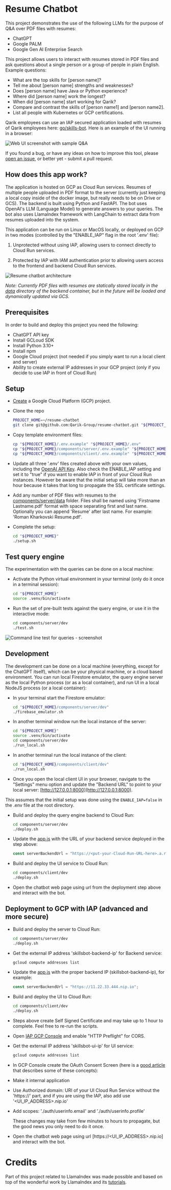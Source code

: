 <!-- Copyright 2023 Qarik Group, LLC

Licensed under the Apache License, Version 2.0 (the "License");
you may not use this file except in compliance with the License.
You may obtain a copy of the License at
    http://www.apache.org/licenses/LICENSE-2.0
Unless required by applicable law or agreed to in writing, software
distributed under the License is distributed on an "AS IS" BASIS,
WITHOUT WARRANTIES OR CONDITIONS OF ANY KIND, either express or implied.
See the License for the specific language governing permissions and
limitations under the License. -->

# Resume Chatbot

This project demonstrates the use of the following LLMs for the purpose of Q&A over PDF files with resumes:

- ChatGPT
- Google PALM
- Google Gen AI Enterprise Search

This project allows users to interact with resumes stored in PDF files and ask questions about a single person or a
group of people in plain English. Example questions:

- What are the top skills for [person name]?
- Tell me about [person name] strengths and weaknesses?
- Does [person name] have Java or Python experience?
- Where did [person name] work the longest?
- When did [person name] start working for Qarik?
- Compare and contrast the skills of [person name1] and [person name2].
- List all people with Kubernetes or GCP certifications.

Qarik employees can use an IAP secured application loaded with resumes of Qarik employees here:
[go/skills-bot](https://go/skills-bot). Here is an example of the UI running in a browser:

![Web UI screenshot with sample Q&A](./doc/images/chat-ui-screenshot.png)

If you found a bug, or have any ideas on how to improve this tool, please
[open an issue](https://github.com/Qarik-Group/resume-chatbot/issues), or better yet - submit a pull request.

## How does this app work?

The application is hosted on GCP as Cloud Run services. Resumes of multiple people uploaded in PDF format to the server
(currently just keeping a local copy inside of the docker image, but really needs to be on Drive or GCS). The backend is
built using Python and FastAPI. The bot uses OpenAI's LLM (Language Model) to generate answers to your queries. The bot
also uses LlamaIndex framework with LangChain to extract data from resumes uploaded into the system.

This application can be run on Linux or MacOS locally, or deployed on GCP in two modes (controlled by the "ENABLE_IAP"
flag in the root '.env' file):

1. Unprotected without using IAP, allowing users to connect directly to Cloud Run services.

2. Protected by IAP with IAM authentication prior to allowing users access to the frontend and backend Cloud Run
   services.

![Resume chatbot architecture](./doc/images/architecture.png)

_Note: Currently PDF files with resumes are statically stored locally in the [data](./components/server/data) directory
of the backend container, but in the future will be loaded and dynamically updated via GCS._

## Prerequisites

In order to build and deploy this project you need the following:

- ChatGPT API key
- Install GCLoud SDK
- Install Python 3.10+
- Install npm
- Google Cloud project (not needed if you simply want to run a local client and server)
- Ability to create external IP addresses in your GCP project (only if you decide to use IAP in front of Cloud Run)

## Setup

- [Create](https://console.cloud.google.com/projectcreate) a Google Cloud Platform (GCP) project.

- Clone the repo

  ```bash
  PROJECT_HOME=~/resume-chatbot
  git clone git@github.com:Qarik-Group/resume-chatbot.git "${PROJECT_HOME}"
  ```

- Copy template environment files:

  ```bash
  cp "${PROJECT_HOME}/.env.example" "${PROJECT_HOME}/.env"
  cp "${PROJECT_HOME}/components/server/.env.example" "${PROJECT_HOME}/components/server/.env"
  cp "${PROJECT_HOME}/components/client/.env.example" "${PROJECT_HOME}/components/client/.env"
  ```

- Update all three '.env' files created above with your own values, including the
  [OpenAI API Key](https://platform.openai.com/account/api-keys). Also check the ENABLE_IAP setting and set it to "true"
  if you want to enable IAP in front of your Cloud Run instances. However be aware that the initial setup will take more
  than an hour because it takes that long to propagate the SSL certificate settings.

- Add any number of PDF files with resumes to the [components/server/data](components/server/data/) folder. Files shall
  be named using 'Firstname Lastname.pdf' format with space separating first and last name. Optionally you can append
  'Resume' after last name. For example: 'Roman Kharkovski Resume.pdf'.

- Complete the setup:

  ```bash
  cd "${PROJECT_HOME}"
  ./setup.sh
  ```

## Test query engine

The experimentation with the queries can be done on a local machine:

- Activate the Python virtual environment in your terminal (only do it once in a terminal session):

  ```bash
  cd "${PROJECT_HOME}"
  source .venv/bin/activate
  ```

- Run the set of pre-built tests against the query engine, or use it in the interactive mode:

  ```bash
  cd components/server/dev
  ./test.sh
  ```

![Command line test for queries - screenshot](./doc/images/cmd-line-test-screenshot.png)

## Development

The development can be done on a local machine (everything, except for the ChatGPT itself), which can be your physical
machine, or a cloud based environment. You can run local Firestore emulator, the query engine server as the local Python
process (or as a local container), and run UI in a local NodeJS process (or a local container):

- In your terminal start the Firestore emulator:

  ```bash
  cd "${PROJECT_HOME}/components/server/dev"
  ./firebase_emulator.sh
  ```

- In another terminal window run the local instance of the server:

  ```bash
  cd "${PROJECT_HOME}"
  source .venv/bin/activate
  cd components/server/dev
  ./run_local.sh
  ```

- In another terminal run the local instance of the client:

  ```bash
  cd "${PROJECT_HOME}/components/client/dev"
  ./run_local.sh
  ```

- Once you open the local client UI in your browser, navigate to the "Settings" menu option and update the "Backend URL"
  to point to your local server: [http://127.0.0.1:8000](http://127.0.0.1:8000).

This assumes that the initial setup was done using the `ENABLE_IAP=false` in the .env file at the root directory.

- Build and deploy the query engine backend to Cloud Run:

  ```bash
  cd components/server/dev
  ./deploy.sh
  ```

- Update the [app.js](components/client/src/App.js) with the URL of your backend service deployed in the step above:

  ```javascript
  const serverBackendUrl = "https://<put-your-Cloud-Run-URL-here>.a.run.app";
  ```

- Build and deploy the UI service to Cloud Run:

  ```bash
  cd components/client/dev
  ./deploy.sh
  ```

- Open the chatbot web page using url from the deployment step above and interact with the bot.

## Deployment to GCP with IAP (advanced and more secure)

- Build and deploy the server to Cloud Run:

  ```bash
  cd components/server/dev
  ./deploy.sh
  ```

- Get the external IP address 'skillsbot-backend-ip' for Backend service:

  ```bash
  gcloud compute addresses list
  ```

- Update the [app.js](components/client/src/App.js) with the proper backend IP (skillsbot-backend-ip), for example:

  ```javascript
  const serverBackendUrl = "https://11.22.33.444.nip.io";
  ```

- Build and deploy the UI to Cloud Run:

  ```bash
  cd components/client/dev
  ./deploy.sh
  ```

- Steps above create Self Signed Certificate and may take up to 1 hour to complete. Feel free to re-run the scripts.

- Open [IAP GCP Console](https://cloud.google.com/iap/docs/customizing#allowing_http_options_cors_preflight) and enable
  "HTTP Preflight" for CORS.

- Get the external IP address 'skillsbot-ui-ip' for UI service:

  ```bash
  gcloud compute addresses list
  ```

- In GCP Console create the OAuth Consent Screen (here is a
  [good article](https://blog.logrocket.com/guide-adding-google-login-react-app/) that describes some of these
  concepts):

- Make it internal application

- Use Authorized domain: URI of your UI Cloud Run Service without the 'https://' part, and if you are using the IAP,
  also add use '<UI_IP_ADDRESS>.nip.io'

- Add scopes: './auth/userinfo.email' and './auth/userinfo.profile'

  These changes may take from few minutes to hours to propagate, but the good news you only need to do it once.

- Open the chatbot web page using url [https://<UI_IP_ADDRESS>.nip.io] and interact with the bot.

# Credits

Part of this project related to LlamaIndex was made possible and based on top of the wonderful work by LlamaIndex and
its
[tutorials](https://github.com/jerryjliu/llama_index/blob/main/docs/end_to_end_tutorials/question_and_answer/unified_query.md).
